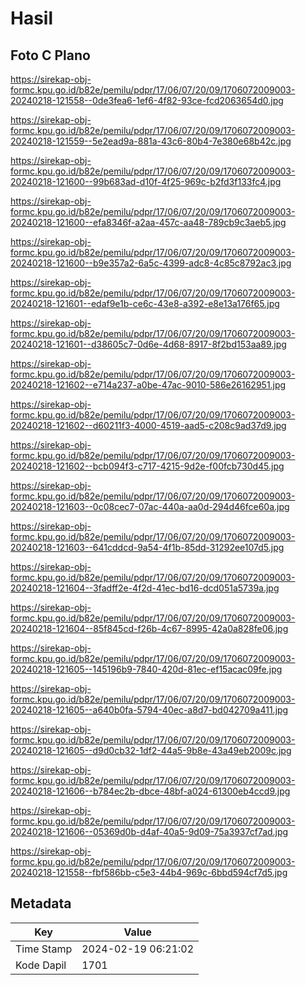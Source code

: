 # Hasil

## Foto C Plano

https://sirekap-obj-formc.kpu.go.id/b82e/pemilu/pdpr/17/06/07/20/09/1706072009003-20240218-121558--0de3fea6-1ef6-4f82-93ce-fcd2063654d0.jpg

https://sirekap-obj-formc.kpu.go.id/b82e/pemilu/pdpr/17/06/07/20/09/1706072009003-20240218-121559--5e2ead9a-881a-43c6-80b4-7e380e68b42c.jpg

https://sirekap-obj-formc.kpu.go.id/b82e/pemilu/pdpr/17/06/07/20/09/1706072009003-20240218-121600--99b683ad-d10f-4f25-969c-b2fd3f133fc4.jpg

https://sirekap-obj-formc.kpu.go.id/b82e/pemilu/pdpr/17/06/07/20/09/1706072009003-20240218-121600--efa8346f-a2aa-457c-aa48-789cb9c3aeb5.jpg

https://sirekap-obj-formc.kpu.go.id/b82e/pemilu/pdpr/17/06/07/20/09/1706072009003-20240218-121600--b9e357a2-6a5c-4399-adc8-4c85c8792ac3.jpg

https://sirekap-obj-formc.kpu.go.id/b82e/pemilu/pdpr/17/06/07/20/09/1706072009003-20240218-121601--edaf9e1b-ce6c-43e8-a392-e8e13a176f65.jpg

https://sirekap-obj-formc.kpu.go.id/b82e/pemilu/pdpr/17/06/07/20/09/1706072009003-20240218-121601--d38605c7-0d6e-4d68-8917-8f2bd153aa89.jpg

https://sirekap-obj-formc.kpu.go.id/b82e/pemilu/pdpr/17/06/07/20/09/1706072009003-20240218-121602--e714a237-a0be-47ac-9010-586e26162951.jpg

https://sirekap-obj-formc.kpu.go.id/b82e/pemilu/pdpr/17/06/07/20/09/1706072009003-20240218-121602--d60211f3-4000-4519-aad5-c208c9ad37d9.jpg

https://sirekap-obj-formc.kpu.go.id/b82e/pemilu/pdpr/17/06/07/20/09/1706072009003-20240218-121602--bcb094f3-c717-4215-9d2e-f00fcb730d45.jpg

https://sirekap-obj-formc.kpu.go.id/b82e/pemilu/pdpr/17/06/07/20/09/1706072009003-20240218-121603--0c08cec7-07ac-440a-aa0d-294d46fce60a.jpg

https://sirekap-obj-formc.kpu.go.id/b82e/pemilu/pdpr/17/06/07/20/09/1706072009003-20240218-121603--641cddcd-9a54-4f1b-85dd-31292ee107d5.jpg

https://sirekap-obj-formc.kpu.go.id/b82e/pemilu/pdpr/17/06/07/20/09/1706072009003-20240218-121604--3fadff2e-4f2d-41ec-bd16-dcd051a5739a.jpg

https://sirekap-obj-formc.kpu.go.id/b82e/pemilu/pdpr/17/06/07/20/09/1706072009003-20240218-121604--85f845cd-f26b-4c67-8995-42a0a828fe06.jpg

https://sirekap-obj-formc.kpu.go.id/b82e/pemilu/pdpr/17/06/07/20/09/1706072009003-20240218-121605--145196b9-7840-420d-81ec-ef15acac09fe.jpg

https://sirekap-obj-formc.kpu.go.id/b82e/pemilu/pdpr/17/06/07/20/09/1706072009003-20240218-121605--a640b0fa-5794-40ec-a8d7-bd042709a411.jpg

https://sirekap-obj-formc.kpu.go.id/b82e/pemilu/pdpr/17/06/07/20/09/1706072009003-20240218-121605--d9d0cb32-1df2-44a5-9b8e-43a49eb2009c.jpg

https://sirekap-obj-formc.kpu.go.id/b82e/pemilu/pdpr/17/06/07/20/09/1706072009003-20240218-121606--b784ec2b-dbce-48bf-a024-61300eb4ccd9.jpg

https://sirekap-obj-formc.kpu.go.id/b82e/pemilu/pdpr/17/06/07/20/09/1706072009003-20240218-121606--05369d0b-d4af-40a5-9d09-75a3937cf7ad.jpg

https://sirekap-obj-formc.kpu.go.id/b82e/pemilu/pdpr/17/06/07/20/09/1706072009003-20240218-121558--fbf586bb-c5e3-44b4-969c-6bbd594cf7d5.jpg


## Metadata

| Key        | Value               |
| ---------- | ------------------- |
| Time Stamp | 2024-02-19 06:21:02 |
| Kode Dapil | 1701                |



